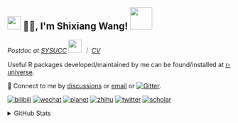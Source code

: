 
<h2><img src="https://emojis.slackmojis.com/emojis/images/1531849430/4246/blob-sunglasses.gif?1531849430" width="30"/> 🙏🏻, I'm Shixiang Wang! <img src="https://media.giphy.com/media/12oufCB0MyZ1Go/giphy.gif" width="50"></h2>

<p><em>Postdoc at <a href="https://sysucc.org.cn/">SYSUCC</a> <img src="https://media.giphy.com/media/WUlplcMpOCEmTGBtBW/giphy.gif" width="30">  ｜ <a href="https://shixiangwang.github.io/cv-shixiang/">CV</a>
</em></p>

Useful R packages developed/maintained by me can be found/installed at [r-universe](https://shixiangwang.r-universe.dev/).

💬 Connect to me by
[discussions](https://github.com/ShixiangWang/self-study/discussions) or [email](mailto:w_shixiang@163.com) or [![Gitter](https://badges.gitter.im/ShixiangWang/community.svg)](https://gitter.im/ShixiangWang/community?utm_source=badge&utm_medium=badge&utm_campaign=pr-badge). 

[![bilibili](https://img.shields.io/badge/王诗翔-B站-yellow)](https://space.bilibili.com/11553374) [![wechat](https://img.shields.io/badge/王诗翔-微信公众号-important)](https://shixiangwang.github.io/home/logo/qrcode.jpg) [![planet](https://img.shields.io/badge/王诗翔-知识星球-blueviolet)](https://t.zsxq.com/rBqbIei)  [![zhihu](https://img.shields.io/badge/王诗翔-知乎-blue)](https://www.zhihu.com/people/shixiangwang) [![twitter](https://img.shields.io/badge/WangShxiang-twitter-ff69b4)](https://twitter.com/WangShxiang) [![scholar](https://img.shields.io/badge/ShixiangWang-Scholar-00ffff)](https://scholar.google.com/citations?user=FvNp0NkAAAAJ) 

<details>
 
<summary>GitHub Stats</summary>


<!--START_SECTION:waka-->
**🐱 My GitHub Data** 

> 📦 4.2 MB Used in GitHub's Storage 
 > 
> 🏆 210 Contributions in the Year 2023
 > 
> 🚫 Not Opted to Hire
 > 
> 📜 83 Public Repositories 
 > 
> 🔑 22 Private Repositories 
 > 
**I'm an Early 🐤** 

```text
🌞 Morning                678 commits         ████░░░░░░░░░░░░░░░░░░░░░   16.46 % 
🌆 Daytime                1774 commits        ███████████░░░░░░░░░░░░░░   43.07 % 
🌃 Evening                1355 commits        ████████░░░░░░░░░░░░░░░░░   32.90 % 
🌙 Night                  312 commits         ██░░░░░░░░░░░░░░░░░░░░░░░   07.57 % 
```
📅 **I'm Most Productive on Tuesday** 

```text
Monday                   643 commits         ████░░░░░░░░░░░░░░░░░░░░░   15.61 % 
Tuesday                  765 commits         █████░░░░░░░░░░░░░░░░░░░░   18.57 % 
Wednesday                674 commits         ████░░░░░░░░░░░░░░░░░░░░░   16.36 % 
Thursday                 667 commits         ████░░░░░░░░░░░░░░░░░░░░░   16.19 % 
Friday                   638 commits         ████░░░░░░░░░░░░░░░░░░░░░   15.49 % 
Saturday                 303 commits         ██░░░░░░░░░░░░░░░░░░░░░░░   07.36 % 
Sunday                   429 commits         ███░░░░░░░░░░░░░░░░░░░░░░   10.42 % 
```


**I Mostly Code in R** 

```text
R                        63 repos            █████████████░░░░░░░░░░░░   53.85 % 
HTML                     20 repos            ████░░░░░░░░░░░░░░░░░░░░░   17.09 % 
Shell                    7 repos             █░░░░░░░░░░░░░░░░░░░░░░░░   05.98 % 
JavaScript               6 repos             █░░░░░░░░░░░░░░░░░░░░░░░░   05.13 % 
Jupyter Notebook         4 repos             █░░░░░░░░░░░░░░░░░░░░░░░░   03.42 % 
```




 Last Updated on 24/02/2023 18:38:53 UTC
<!--END_SECTION:waka-->

> These Readme stats are generated using github action [awesome-readme-stats](https://github.com/anmol098/waka-readme-stats)

-----

**NOTE: Top languages does not indicate my skill level or anything like that. It is just a metric of which languages have been hosted by me on GitHub based on the usage across repositories.**

</details>
